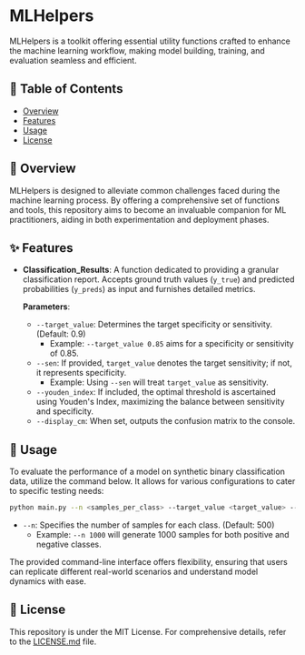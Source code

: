 # MLHelpers

MLHelpers is a toolkit offering essential utility functions crafted to enhance the machine learning workflow, making model building, training, and evaluation seamless and efficient.

## 📌 Table of Contents

- [Overview](#overview)
- [Features](#features)
- [Usage](#usage)
- [License](#license)

## 📜 Overview

MLHelpers is designed to alleviate common challenges faced during the machine learning process. By offering a comprehensive set of functions and tools, this repository aims to become an invaluable companion for ML practitioners, aiding in both experimentation and deployment phases.

## ✨ Features

- **Classification_Results**: A function dedicated to providing a granular classification report. Accepts ground truth values (`y_true`) and predicted probabilities (`y_preds`) as input and furnishes detailed metrics.

  **Parameters**:
  - `--target_value`: Determines the target specificity or sensitivity. (Default: 0.9)
    - Example: `--target_value 0.85` aims for a specificity or sensitivity of 0.85.
  - `--sen`: If provided, `target_value` denotes the target sensitivity; if not, it represents specificity.
    - Example: Using `--sen` will treat `target_value` as sensitivity.
  - `--youden_index`: If included, the optimal threshold is ascertained using Youden's Index, maximizing the balance between sensitivity and specificity.
  - `--display_cm`: When set, outputs the confusion matrix to the console.

## 🚀 Usage

To evaluate the performance of a model on synthetic binary classification data, utilize the command below. It allows for various configurations to cater to specific testing needs:

```bash
python main.py --n <samples_per_class> --target_value <target_value> --sen --youden_index --display_cm
```
  - `--n`: Specifies the number of samples for each class. (Default: 500) 
    - Example: `--n 1000` will generate 1000 samples for both positive and negative classes.

The provided command-line interface offers flexibility, ensuring that users can replicate different real-world scenarios and understand model dynamics with ease.

## 📄 License

This repository is under the MIT License. For comprehensive details, refer to the [LICENSE.md](LICENSE.md) file.
